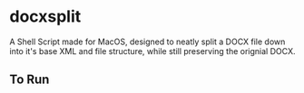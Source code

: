 # docxsplit
A Shell Script made for MacOS, designed to neatly split a DOCX file down into it's base XML and file structure, while still preserving the orignial DOCX.

## To Run
